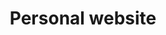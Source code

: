 ---
year: 2024
title: Personal website
description: Showcasing my projects, skills and experience.
image: '/projects/magic-8-ball.png'
href: 'https://pawpals.pushed.nz/'
hrefPreview: pawpals.pushed.nz
tech: [Astro, JavaScript, CSS]
---